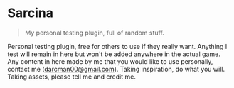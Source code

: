 # Sarcina
> My personal testing plugin, full of random stuff.

Personal testing plugin, free for others to use if they really want. Anything I test will remain in here but won't be added anywhere in the actual game. Any content in here made by me that you would like to use personally, contact me (darcman00@gmail.com). Taking inspiration, do what you will. Taking assets, please tell me and credit me.